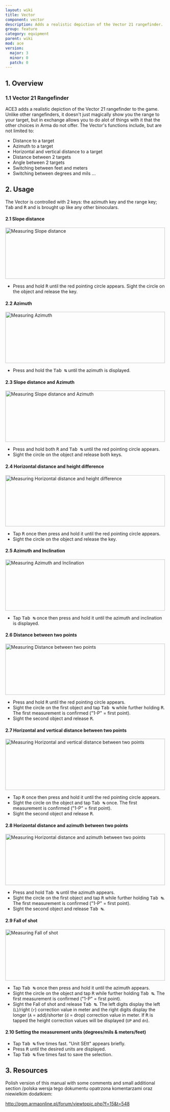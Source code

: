 ```yaml
---
layout: wiki
title: Vector
component: vector
description: Adds a realistic depiction of the Vector 21 rangefinder.
group: feature
category: equipment
parent: wiki
mod: ace
version:
  major: 3
  minor: 0
  patch: 0
---
```


## 1. Overview

### 1.1 Vector 21 Rangefinder
ACE3 adds a realistic depiction of the Vector 21 rangefinder to the game. Unlike other rangefinders, it doesn't just magically show you the range to your target, but in exchange allows you to do alot of things with it that the other choices in Arma do not offer. The Vector's functions include, but are not limited to:

- Distance to a target
- Azimuth to a target
- Horizontal and vertical distance to a target
- Distance between 2 targets
- Angle between 2 targets
- Switching between feet and meters
- Switching between degrees and mils
...

## 2. Usage

The Vector is controlled with 2 keys: the azimuth key and the range key; <kbd>Tab</kbd> and <kbd>R</kbd> and is brought up like any other binoculars.

#### 2.1 Slope distance
<img src="{{ site.baseurl }}/img/wiki/user/vector1.webp" width="500" height="160" alt="Measuring Slope distance" />

- Press and hold <kbd>R</kbd> until the red pointing circle appears. Sight the circle on the object and release the key.

#### 2.2 Azimuth
<img src="{{ site.baseurl }}/img/wiki/user/vector2.webp" width="500" height="160" alt="Measuring Azimuth" />

- Press and hold the <kbd>Tab&nbsp;↹</kbd> until the azimuth is displayed.

#### 2.3 Slope distance and Azimuth
<img src="{{ site.baseurl }}/img/wiki/user/vector3.webp" width="500" height="160" alt="Measuring Slope distance and Azimuth" />

- Press and hold both <kbd>R</kbd> and <kbd>Tab&nbsp;↹</kbd> until the red pointing circle appears.
- Sight the circle on the object and release both keys.

#### 2.4 Horizontal distance and height difference
<img src="{{ site.baseurl }}/img/wiki/user/vector4.webp" width="500" height="160" alt="Measuring Horizontal distance and height difference"/>

- Tap <kbd>R</kbd> once then press and hold it until the red pointing circle appears.
- Sight the circle on the object and release the key.

#### 2.5 Azimuth and Inclination
<img src="{{ site.baseurl }}/img/wiki/user/vector5.webp" width="500" height="160" alt="Measuring Azimuth and Inclination"/>

- Tap <kbd>Tab&nbsp;↹</kbd> once then press and hold it until the azimuth and inclination is displayed.

#### 2.6 Distance between two points
<img src="{{ site.baseurl }}/img/wiki/user/vector6.webp" width="500" height="160" alt="Measuring Distance between two points"/>

- Press and hold <kbd>R</kbd> until the red pointing circle appears.
- Sight the circle on the first object and tap <kbd>Tab&nbsp;↹</kbd> while further holding <kbd>R</kbd>. The first measurement is confirmed ("1-P" = first point).
- Sight the second object and release <kbd>R</kbd>.

#### 2.7 Horizontal and vertical distance between two points
<img src="{{ site.baseurl }}/img/wiki/user/vector7.webp" width="500" height="160" alt="Measuring Horizontal and vertical distance between two points"/>

- Tap <kbd>R</kbd> once then press and hold it until the red pointing circle appears.
- Sight the circle on the object and tap <kbd>Tab&nbsp;↹</kbd> once. The first measurement is confirmed ("1-P" = first point).
- Sight the second object and release <kbd>R</kbd>.

#### 2.8 Horizontal distance and azimuth between two points
<img src="{{ site.baseurl }}/img/wiki/user/vector8.webp" width="500" height="160" alt="Measuring Horizontal distance and azimuth between two points"/>

- Press and hold <kbd>Tab&nbsp;↹</kbd> until the azimuth appears.
- Sight the circle on the first object and tap <kbd>R</kbd> while further holding <kbd>Tab&nbsp;↹</kbd>. The first measurement is confirmed ("1-P" = first point).
- Sight the second object and release <kbd>Tab&nbsp;↹</kbd>.

#### 2.9 Fall of shot
<img src="{{ site.baseurl }}/img/wiki/user/vector9.webp" width="500" height="160" alt="Measuring Fall of shot"/>

- Tap <kbd>Tab&nbsp;↹</kbd> once then press and hold it until the azimuth appears.
- Sight the circle on the object and tap <kbd>R</kbd> while further holding <kbd>Tab&nbsp;↹</kbd>. The first measurement is confirmed ("1-P" = first point).
- Sight the Fall of shot and release <kbd>Tab&nbsp;↹</kbd>. The left digits display the left (`L`)/right (`r`) correction value in meter and the right digits display the longer (`A` = add)/shorter (`d` = drop) correction value in meter. If <kbd>R</kbd> is tapped the height correction values will be displayed (`UP` and `dn`).

#### 2.10 Setting the measurement units (degrees/mils &amp; meters/feet)

- Tap <kbd>Tab&nbsp;↹</kbd> five times fast. "Unit SEtt" appears briefly.
- Press <kbd>R</kbd> until the desired units are displayed.
- Tap <kbd>Tab&nbsp;↹</kbd> five times fast to save the selection.

## 3. Resources

Polish version of this manual with some comments and small additional section
/polska wersja tego dokumentu opatrzona komentarzami oraz niewielkim dodatkiem:

http://pgm.armaonline.pl/forum/viewtopic.php?f=15&t=548
